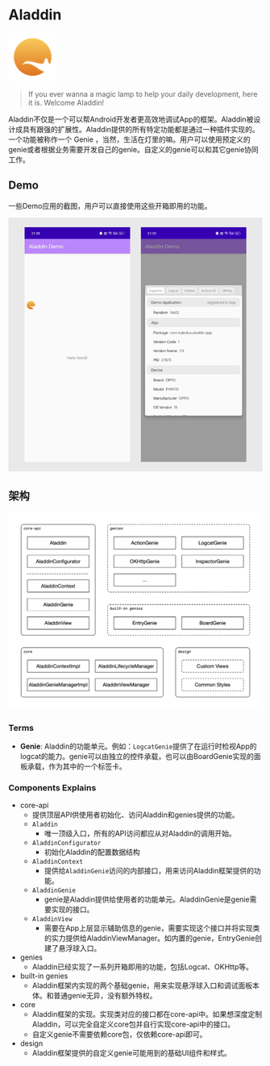 # Aladdin

![icon](./img/icon_small.png)

> If you ever wanna a magic lamp to help your daily development, here it is. Welcome Aladdin!

Aladdin不仅是一个可以帮Android开发者更高效地调试App的框架。Aladdin被设计成具有跟强的扩展性。Aladdin提供的所有特定功能都是通过一种插件实现的。一个功能被称作一个 Genie ，当然，生活在灯里的嘛。用户可以使用预定义的genie或者根据业务需要开发自己的genie。自定义的genie可以和其它genie协同工作。

## Demo

一些Demo应用的截图，用户可以直接使用这些开箱即用的功能。

![demo screenshots](img/demo.png)

## 架构

![architecture](img/architecture.png)

### Terms

- **Genie**: Aladdin的功能单元。例如：`LogcatGenie`提供了在运行时检视App的logcat的能力。genie可以由独立的控件承载，也可以由BoardGenie实现的面板承载，作为其中的一个标签卡。

### Components Explains

- core-api
  - 提供顶层API供使用者初始化、访问Aladdin和genies提供的功能。
  - `Aladdin`
    - 唯一顶级入口，所有的API访问都应从对Aladdin的调用开始。
  - `AladdinConfigurator`
    - 初始化Aladdin的配置数据结构
  - `AladdinContext`
    - 提供给`AladdinGenie`访问的内部接口，用来访问Aladdin框架提供的功能。
  - `AladdinGenie`
    - genie是Aladdin提供给使用者的功能单元。AladdinGenie是genie需要实现的接口。
  - `AladdinView`
    - 需要在App上层显示辅助信息的genie，需要实现这个接口并将实现类的实力提供给AladdinViewManager。如内置的genie，EntryGenie创建了悬浮球入口。
- genies
  - Aladdin已经实现了一系列开箱即用的功能，包括Logcat、OKHttp等。
- built-in genies
  - Aladdin框架内实现的两个基础genie，用来实现悬浮球入口和调试面板本体。和普通genie无异，没有额外特权。
- core
  - Aladdin框架的实现。实现类对应的接口都在core-api中。如果想深度定制Aladdin，可以完全自定义core包并自行实现core-api中的接口。
  - 自定义genie不需要依赖core包，仅依赖core-api即可。
- design
  - Aladdin框架提供的自定义genie可能用到的基础UI组件和样式。
